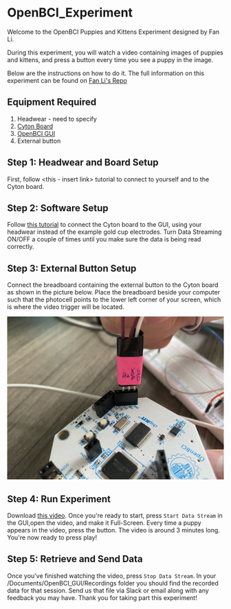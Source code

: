 # OpenBCI_Experiment

Welcome to the OpenBCI Puppies and Kittens Experiment designed by Fan Li.

During this experiment, you will watch a video containing images of puppies and kittens, and press a button every time you see a puppy in the image.

Below are the instructions on how to do it. The full information on this experiment can be found on [Fan Li's Repo](https://github.com/Fan1117/Puppies_and_Kittens/)

## Equipment Required

1. Headwear - need to specify
2. [Cyton Board](https://shop.openbci.com/collections/frontpage/products/cyton-biosensing-board-8-channel?variant=38958638542)
2. [OpenBCI GUI](https://github.com/OpenBCI/OpenBCI_GUI/releases/tag/v5.0.0)
3. External button

## Step 1: Headwear and Board Setup

First, follow <this - insert link> tutorial to connect <insert headwear> to yourself and to the Cyton board.

## Step 2: Software Setup

Follow [this tutorial](https://docs.openbci.com/docs/01GettingStarted/01-Boards/CytonGS) to connect the Cyton board to the GUI, using your headwear instead of the example gold cup electrodes. Turn Data Streaming ON/OFF a couple of times until you make sure the data is being read correctly.

## Step 3: External Button Setup

Connect the breadboard containing the external button to the Cyton board as shown in the picture below. Place the breadboard beside your computer such that the photocell points to the lower left corner of your screen, which is where the video trigger will be located.

![](connect.jpg)

## Step 4: Run Experiment

Download [this video](video.mp4). Once you're ready to start, press ```Start Data Stream``` in the GUI,open the video, and make it Full-Screen. Every time a puppy appears in the video, press the button. The video is around 3 minutes long. You're now ready to press play!

## Step 5: Retrieve and Send Data

Once you've finished watching the video, press ```Stop Data Stream```. In your /Documents/OpenBCI_GUI/Recordings folder you should find the recorded data for that session. Send us that file via Slack or email along with any feedback you may have. Thank you for taking part this experiment!


